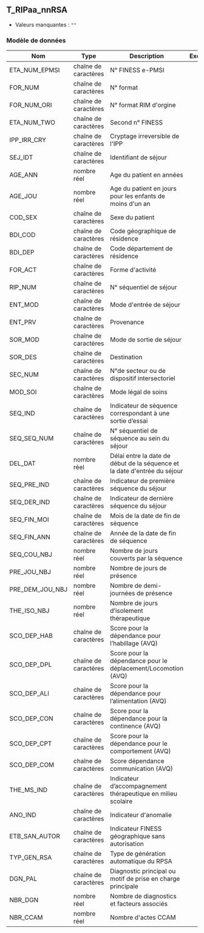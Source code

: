 <!-- SPDX-License-Identifier: MPL-2.0 -->
## T_RIPaa_nnRSA

- Valeurs manquantes : `""`

### Modèle de données

|Nom|Type|Description|Exemple|Propriétés|
|-|-|-|-|-|
|ETA_NUM_EPMSI|chaîne de caractères|N° FINESS e-PMSI|||
|FOR_NUM|chaîne de caractères|N° format|||
|FOR_NUM_ORI|chaîne de caractères|N° format RIM d'orgine|||
|ETA_NUM_TWO|chaîne de caractères|Second n° FINESS|||
|IPP_IRR_CRY|chaîne de caractères|Cryptage irreversible de l'IPP|||
|SEJ_IDT|chaîne de caractères|Identifiant de séjour|||
|AGE_ANN|nombre réel|Age du patient en années|||
|AGE_JOU|nombre réel|Age du patient en jours pour les enfants de moins d'un an|||
|COD_SEX|chaîne de caractères|Sexe du patient|||
|BDI_COD|chaîne de caractères|Code géographique de résidence|||
|BDI_DEP|chaîne de caractères|Code département de résidence|||
|FOR_ACT|chaîne de caractères|Forme d'activité|||
|RIP_NUM|chaîne de caractères|N° séquentiel de séjour|||
|ENT_MOD|chaîne de caractères|Mode d'entrée de séjour|||
|ENT_PRV|chaîne de caractères|Provenance|||
|SOR_MOD|chaîne de caractères|Mode de sortie de séjour|||
|SOR_DES|chaîne de caractères|Destination|||
|SEC_NUM|chaîne de caractères|N°de secteur ou de dispositif intersectoriel|||
|MOD_SOI|chaîne de caractères|Mode légal de soins|||
|SEQ_IND|chaîne de caractères|Indicateur de séquence correspondant à une sortie d’essai|||
|SEQ_SEQ_NUM|chaîne de caractères|N° séquentiel de séquence au sein du séjour|||
|DEL_DAT|nombre réel|Délai entre la date de début de la séquence et la date d'entrée du séjour|||
|SEQ_PRE_IND|chaîne de caractères|Indicateur de première séquence du séjour|||
|SEQ_DER_IND|chaîne de caractères|Indicateur de dernière séquence du séjour|||
|SEQ_FIN_MOI|chaîne de caractères|Mois de la date de fin de séquence|||
|SEQ_FIN_ANN|chaîne de caractères|Année de la date de fin de séquence|||
|SEQ_COU_NBJ|nombre réel|Nombre de jours couverts par la séquence|||
|PRE_JOU_NBJ|nombre réel|Nombre de jours de présence|||
|PRE_DEM_JOU_NBJ|nombre réel|Nombre de demi-journées de présence|||
|THE_ISO_NBJ|nombre réel|Nombre de jours d’isolement thérapeutique|||
|SCO_DEP_HAB|chaîne de caractères|Score pour la dépendance pour l’habillage (AVQ)|||
|SCO_DEP_DPL|chaîne de caractères|Score pour la dépendance pour le déplacement/Locomotion (AVQ)|||
|SCO_DEP_ALI|chaîne de caractères|Score pour la dépendance pour l’alimentation (AVQ)|||
|SCO_DEP_CON|chaîne de caractères|Score pour la dépendance pour la continence (AVQ)|||
|SCO_DEP_CPT|chaîne de caractères|Score pour la dépendance pour le comportement (AVQ)|||
|SCO_DEP_COM|chaîne de caractères|Score dépendance communication (AVQ)|||
|THE_MS_IND|chaîne de caractères|Indicateur d’accompagnement thérapeutique en milieu scolaire|||
|ANO_IND|chaîne de caractères|Indicateur d'anomalie|||
|ETB_SAN_AUTOR|chaîne de caractères|Indicateur FINESS géographique sans autorisation|||
|TYP_GEN_RSA|chaîne de caractères|Type de génération automatique du RPSA|||
|DGN_PAL|chaîne de caractères|Diagnostic principal ou motif de prise en charge principale|||
|NBR_DGN|nombre réel|Nombre de diagnostics et facteurs associés|||
|NBR_CCAM|nombre réel|Nombre d'actes CCAM|||
